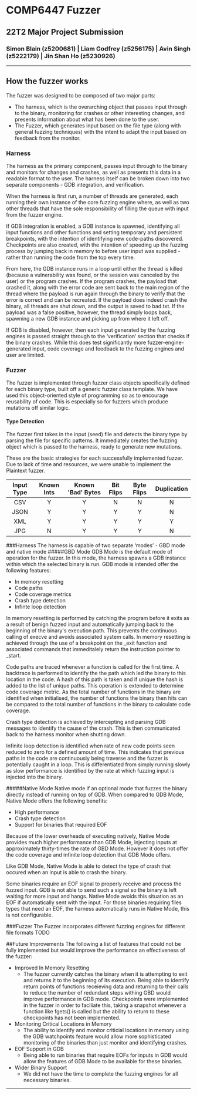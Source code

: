 # COMP6447 Fuzzer

## 22T2 Major Project Submission

### Simon Blain (z5200681) | Liam Godfrey (z5256175) | Avin Singh (z5222179) | Jin Shan Ho (z5230926)
-------------------------------------
## How the fuzzer works

The fuzzer was designed to be composed of two major parts:

* The harness, which is the overarching object that passes input through to the binary, monitoring for crashes or other interesting changes, and presents information about what has been done to the user.
* The Fuzzer, which generates input based on the file type (along with general fuzzing techniques) with the intent to adapt the input based on feedback from the monitor.


### Harness

The harness as the primary component, passes input through to the binary and monitors for changes and crashes, as well as presents this data in a readable format to the user. The harness itself can be broken down into two separate components - GDB integration, and verification.

When the harness is first run, a number of threads are generated, each running their own instance of the core fuzzing engine where, as well as two other threads that have the sole responsibility of filling the queue with input from the fuzzer engine.

If GDB integration is enabled, a GDB instance is spawned, identifying all input functions and other functions and setting temporary and persistent breakpoints, with the intention of identifying new code-paths discovered. Checkpoints are also created, with the intention of speeding up the fuzzing process by jumping back in memory to before user input was supplied - rather than running the code from the top every time.

From here, the GDB instance runs in a loop until either the thread is killed (because a vulnerability was found, or the session was canceled by the user) or the program crashes. If the program crashes, the payload that crashed it, along with the error code are sent back to the main region of the thread where the payload is run again through the binary to verify that the error is correct and can be recreated. If the payload does indeed crash the binary, all threads are shut down, and the output is saved to bad.txt. If the payload was a false positive, however, the thread simply loops back, spawning a new GDB instance and picking up from where it left off.

If GDB is disabled, however, then each input generated by the fuzzing engines is passed straight through to the ‘verification’ section that checks if the binary crashes. While this does test significantly more fuzzer-engine-generated input, code coverage and feedback to the fuzzing engines and user are limited.


### Fuzzer

The fuzzer is implemented through fuzzer class objects specifically defined for each binary type, built off a generic fuzzer class template. We have used this object-oriented style of programming so as to encourage reusability of code. This is especially so for fuzzers which produce mutations off similar logic. 

#### Type Detection

The fuzzer first takes in the input (seed) file and detects the binary type by parsing the file for specific patterns. It immediately creates the fuzzing object which is passed to the harness, ready to generate new mutations. 

These are the basic strategies for each successfully implemented fuzzer. Due to lack of time and resources, we were unable to implement the Plaintext fuzzer.

| Input Type | Known Ints | Known 'Bad' Bytes | Bit Flips | Byte Flips | Duplication |
|:----------:|:----------:|:-----------------:|:---------:|:----------:|:-----------:|
|     CSV    |      Y     |         Y         |     N     |      N     |      N      |
|    JSON    |      Y     |         Y         |     Y     |      Y     |      N      |
|     XML    |      Y     |         Y         |     Y     |      Y     |      Y      |
|     JPG    |      N     |         Y         |     Y     |      Y     |      N      |










###Harness
The harness is capable of two separate ‘modes’ - GBD mode and native mode
#####GBD Mode
GDB Mode is the default mode of operation for the fuzzer. In this mode, the harness spawns a GDB instance within which the selected binary is run. GDB mode is intended offer the following features:

 * In memory resetting
 * Code paths
 * Code coverage metrics
 * Crash type detection
 * Infinte loop detection

In memory resetting is performed by catching the program before it exits as a result of benign fuzzed input and automatically jumping back to the beginning of the binary's execution path. This prevents the continuous calling of execve and avoids associated system calls. In memory resetting is achieved through the use of a breakpoint on the \_exit function and associated commands that immeditalely return the instruction pointer to _start.

Code paths are traced whenever a function is called for the first time. A backtrace is performed to identify the the path which led the binary to this location in the code. A hash of this path is taken and if unique the hash is added to the list of unique paths. This operation is extended to determine code coverage metric. As the total number of functions in the binary are identified when initialised, the number of functions the binary then hits can be compared to the total number of functions in the binary to calculate code coverage.

Crash type detection is achieved by intercepting and parsing GDB messages to identify the cause of the crash. This is then communicated back to the harness monitor when shutting down.

Infinite loop detection is identified when rate of new code points seen reduced to zero for a defined amount of time. This indicates that previous paths in the code are continuously being traverse and the fuzzer is potentially caught in a loop. This is differentiated from simply running slowly as slow performance is identified by the rate at which fuzzing input is injected into the binary.

#####Native Mode
Native mode if an optional mode that fuzzes the binary directly instead of running on top of GDB. When compared to GDB Mode, Native Mode offers the following benefits:

 * High performance
 * Crash type detection
 * Support for binaries that required EOF

Because of the lower overheads of executing natively, Native Mode provides much higher performance than GDB Mode, injecting inputs at approximately thirty-times the rate of GBD Mode. However it does not offer the code coverage and infinite loop detection that GDB Mode offers.

Like GDB Mode, Native Mode is able to detect the type of crash that occured when an input is able to crash the binary.

Some binaries require an EOF signal to properly receive and process the fuzzed input. GDB is not able to send such a signal so the binary is left waiting for more input and hangs. Native Mode avoids this situation as an EOF if automatically sent with the input. For those binaries requiring files types that need an EOF, the harness automatically runs in Native Mode, this is not configurable.

###Fuzzer
The Fuzzer incorporates different fuzzing engines for different file formats
TODO


##Future Improvements
The following a list of features that could not be fully implemented but would improve the performance an effectiveness of the fuzzer:

 * Improved In Memory Resetting
    * The fuzzer currently catches the binary when it is attempting to exit and returns it to the beginning of its execution. Being able to identify return points of functions receieving data and returning to their calls to reduce the number of redundant steps withing GBD would improve performance in GDB mode. Checkpoints were implemented in the fuzzer in order to faciliate this, taking a snapshot whenever a function like fgets() is called but the ability to return to these checkpoints has not been implemented.
 * Monitoring Critical Locations in Memory
    * The ability to identify and monitor criticial locations in memory using the GDB watchpoints feature would allow more sophisticated monitoring of the binaries than just monitor and identifying crashes.
 * EOF Support in GDB
    * Being able to run binaries that require EOFs for inputs in GDB would allow the features of GDB Mode to be available for these binaries.
 * Wider Binary Support
    * We did not have the time to complete the fuzzing engines for all necessary binaries.


------------------

